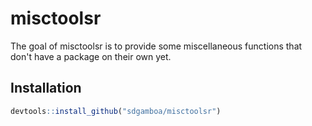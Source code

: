
# misctoolsr

<!-- badges: start -->
<!-- badges: end -->

The goal of misctoolsr is to provide some miscellaneous functions that don't have a package on their
own yet.

## Installation

``` r
devtools::install_github("sdgamboa/misctoolsr")
```

